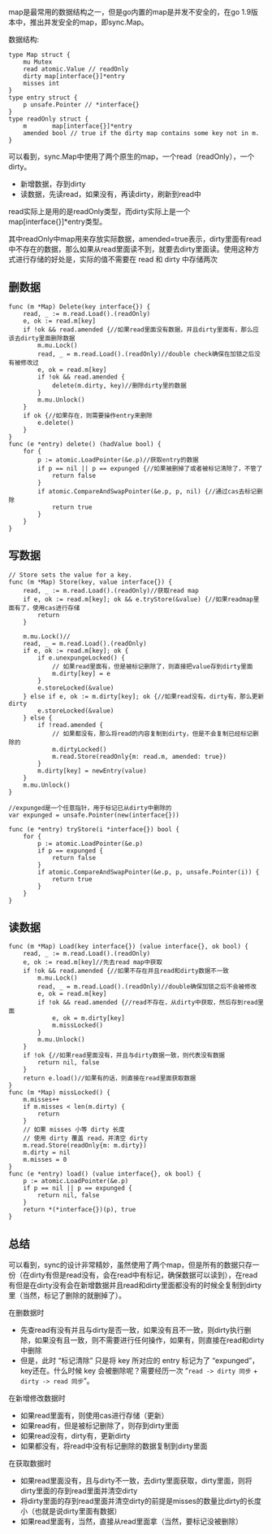 map是最常用的数据结构之一，但是go内置的map是并发不安全的，在go 1.9版本中，推出并发安全的map，即sync.Map。



数据结构:

```
type Map struct {
	mu Mutex
	read atomic.Value // readOnly
	dirty map[interface{}]*entry
	misses int
}
type entry struct {
	p unsafe.Pointer // *interface{}
}
type readOnly struct {
	m       map[interface{}]*entry
	amended bool // true if the dirty map contains some key not in m.
}
```

可以看到，sync.Map中使用了两个原生的map，一个read（readOnly），一个dirty。

- 新增数据，存到dirty
- 读数据，先读read，如果没有，再读dirty，刷新到read中

read实际上是用的是readOnly类型，而dirty实际上是一个map[interface{}]*entry类型。

其中readOnly中map用来存放实际数据，amended=true表示，dirty里面有read中不存在的数据，那么如果从read里面读不到，就要去dirty里面读。使用这种方式进行存储的好处是，实际的值不需要在 read 和 dirty 中存储两次

## 删数据

```
func (m *Map) Delete(key interface{}) {
	read, _ := m.read.Load().(readOnly)
	e, ok := read.m[key]
	if !ok && read.amended {//如果read里面没有数据，并且dirty里面有，那么应该去dirty里面删除数据
		m.mu.Lock()
		read, _ = m.read.Load().(readOnly)//double check确保在加锁之后没有被修改过
		e, ok = read.m[key]
		if !ok && read.amended {
			delete(m.dirty, key)//删除dirty里的数据
		}
		m.mu.Unlock()
	}
	if ok {//如果存在，则需要操作entry来删除
		e.delete()
	}
}
func (e *entry) delete() (hadValue bool) {
	for {
		p := atomic.LoadPointer(&e.p)//获取entry的数据
		if p == nil || p == expunged {//如果被删掉了或者被标记清除了，不管了
			return false
		}
		if atomic.CompareAndSwapPointer(&e.p, p, nil) {//通过cas去标记删除
			return true
		}
	}
}
```



## 写数据

```
// Store sets the value for a key.
func (m *Map) Store(key, value interface{}) {
	read, _ := m.read.Load().(readOnly)//获取read map
	if e, ok := read.m[key]; ok && e.tryStore(&value) {//如果readmap里面有了，使用cas进行存储
		return
	}

	m.mu.Lock()//
	read, _ = m.read.Load().(readOnly)
	if e, ok := read.m[key]; ok {
		if e.unexpungeLocked() {
			// 如果read里面有，但是被标记删除了，则直接把value存到dirty里面
			m.dirty[key] = e
		}
		e.storeLocked(&value)
	} else if e, ok := m.dirty[key]; ok {//如果read没有。dirty有，那么更新dirty
		e.storeLocked(&value)
	} else {
		if !read.amended {
			// 如果都没有，那么将read的内容复制到dirty，但是不会复制已经标记删除的
			m.dirtyLocked()
			m.read.Store(readOnly{m: read.m, amended: true})
		}
		m.dirty[key] = newEntry(value)
	}
	m.mu.Unlock()
}

//expunged是一个任意指针，用于标记已从dirty中删除的
var expunged = unsafe.Pointer(new(interface{}))

func (e *entry) tryStore(i *interface{}) bool {
	for {
		p := atomic.LoadPointer(&e.p)
		if p == expunged {
			return false
		}
		if atomic.CompareAndSwapPointer(&e.p, p, unsafe.Pointer(i)) {
			return true
		}
	}
}
```



## 读数据

```
func (m *Map) Load(key interface{}) (value interface{}, ok bool) {
	read, _ := m.read.Load().(readOnly)
	e, ok := read.m[key]//先去read map中获取
	if !ok && read.amended {//如果不存在并且read和dirty数据不一致
		m.mu.Lock()
		read, _ = m.read.Load().(readOnly)//double确保加锁之后不会被修改
		e, ok = read.m[key]
		if !ok && read.amended {//read不存在，从dirty中获取，然后存到read里面
			e, ok = m.dirty[key]
			m.missLocked()
		}
		m.mu.Unlock()
	}
	if !ok {//如果read里面没有，并且与dirty数据一致，则代表没有数据
		return nil, false
	}
	return e.load()//如果有的话，则直接在read里面获取数据
}
func (m *Map) missLocked() {
    m.misses++   
    if m.misses < len(m.dirty) {
    	return
    }   
    // 如果 misses 小等 dirty 长度
    // 使用 dirty 覆盖 read，并清空 dirty
    m.read.Store(readOnly{m: m.dirty})
    m.dirty = nil
    m.misses = 0
}
func (e *entry) load() (value interface{}, ok bool) {
	p := atomic.LoadPointer(&e.p)
	if p == nil || p == expunged {
		return nil, false
	}
	return *(*interface{})(p), true
}
```

## 总结

可以看到，sync的设计非常精妙，虽然使用了两个map，但是所有的数据只存一份（在dirty有但是read没有，会在read中有标记，确保数据可以读到），在read有但是在dirty没有会在新增数据并且read和dirty里面都没有的时候全复制到dirty里（当然，标记了删除的就删掉了）。

在删数据时

- 先查read有没有并且与dirty是否一致，如果没有且不一致，则dirty执行删除，如果没有且一致，则不需要进行任何操作，如果有，则直接在read和dirty中删除
- 但是，此时 “标记清除” 只是将 key 所对应的 entry 标记为了 “expunged”，key还在。什么时候 key 会被删除呢？需要经历一次 “`read -> dirty 同步` + `dirty -> read 同步`”。



在新增修改数据时

- 如果read里面有，则使用cas进行存储（更新）
- 如果read有，但是被标记删除了，则存到dirty里面
- 如果read没有，dirty有，更新dirty
- 如果都没有，将read中没有标记删除的数据复制到dirty里面

在获取数据时

- 如果read里面没有，且与dirty不一致，去dirty里面获取，dirty里面，则将dirty里面的存到read里面并清空dirty
- 将dirty里面的存到read里面并清空dirty的前提是misses的数量比dirty的长度小（也就是说dirty里面有数据）
- 如果read里面有，当然，直接从read里面拿（当然，要标记没被删除）

